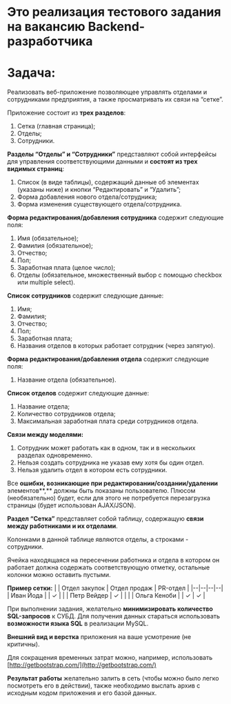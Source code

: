 Это реализация тестового задания на вакансию Backend-разработчика
========================

# Задача:

Реализовать веб-приложение позволяющее управлять отделами и сотрудниками предприятия, а также просматривать их связи на “сетке”.

Приложение состоит из **трех разделов**:

1.  Сетка (главная страница);
2.  Отделы;
3.  Сотрудники.

**Разделы “Отделы” и “Сотрудники”** представляют собой интерфейсы для управления соответствующими данными и **состоят из трех видимых страниц**:

1.  Список (в виде таблицы), содержащий данные об элементах (указаны ниже) и кнопки “Редактировать” и “Удалить”;
2.  Форма добавления нового отдела/сотрудника;
3.  Форма изменения существующего отдела/сотрудника.

**Форма редактирования/добавления сотрудника** содержит следующие поля:

1.  Имя (обязательное);
2.  Фамилия (обязательное);
3.  Отчество;
4.  Пол;
5.  Заработная плата (целое число);
6.  Отделы (обязательное, множественный выбор с помощью checkbox или multiple select).

**Список сотрудников** содержит следующие данные:

1.  Имя;
2.  Фамилия;
3.  Отчество;
4.  Пол;
5.  Заработная плата;
6.  Названия отделов в которых работает сотрудник (через запятую).

**Форма редактирования/добавления отдела** содержит следующие поля:

1.  Название отдела (обязательное).

**Список отделов** содержит следующие данные:

1.  Название отдела;
2.  Количество сотрудников отдела;
3.  Максимальная заработная плата среди сотрудников отдела.

**Связи между моделями:**

1.  Сотрудник может работать как в одном, так и в нескольких разделах одновременно.
2.  Нельзя создать сотрудника не указав ему хотя бы один отдел.
3.  Нельзя удалить отдел в котором есть сотрудники.

Все **ошибки, возникающие при редактировании/создании/удалении** элементов**,** должны быть показаны пользователю. Плюсом (необязательно) будет, если для этого не потребуется перезагрузка страницы (будет использован AJAX/JSON).

**Раздел “Сетка”** представляет собой таблицу, содержащую **связи между работниками и их отделами**.

Колонками в данной таблице являются отделы, а строками - сотрудники.

Ячейка находящаяся на пересечении работника и отдела в котором он работает должна содержать соответствующую отметку, остальные колонки можно оставить пустыми.

**Пример сетки:**
|  | Отдел закупок | Отдел продаж | PR-отдел |
|--|--|--|--|
| Иван Йода |  | ✓ |  |
| Петр Вейдер | ✓ |  |  |
| Ольга Кеноби |  | ✓ | ✓ |


При выполнении задания, желательно **минимизировать количество SQL-запросов** к СУБД. Для получения данных стараться использовать **возможности языка SQL** в реализации MySQL.

**Внешний вид и верстка** приложения на ваше усмотрение (не критичны).

Для сокращения временных затрат можно, например, использовать [http://getbootstrap.com/](http://getbootstrap.com/)

**Результат работы** желательно залить в сеть (чтобы можно было легко посмотреть его в действии), также необходимо выслать архив с исходным кодом приложения и его базой данных.
